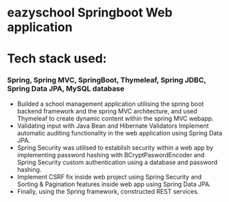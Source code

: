 # eazyschool Springboot Web application

# Tech stack used:
   ### Spring, Spring MVC, SpringBoot, Thymeleaf, Spring JDBC, Spring Data JPA, MySQL database
* Builded a school management application utilising the spring boot backend framework and the spring MVC architecture, and used Thymeleaf to create dynamic content within the spring MVC webapp.
* Validating input with Java Bean and Hibernate Validators Implement automatic auditing functionality in the web application using Spring Data JPA.
* Spring Security was utilised to establish security within a web app by implementing password hashing with BCryptPaswordEncoder and Spring Security custom authentication using a database and password hashing.
* Implement CSRF fix inside web project using Spring Security and Sorting & Pagination features inside web app using Spring Data JPA.
* Finally, using the Spring framework, constructed REST services.

  
